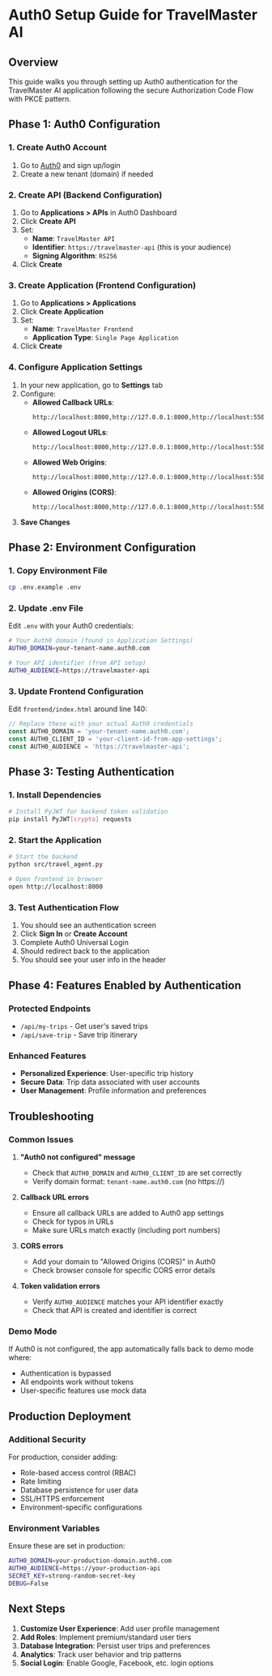 # Auth0 Setup Guide for TravelMaster AI

## Overview
This guide walks you through setting up Auth0 authentication for the TravelMaster AI application following the secure Authorization Code Flow with PKCE pattern.

## Phase 1: Auth0 Configuration

### 1. Create Auth0 Account
1. Go to [Auth0](https://auth0.com/) and sign up/login
2. Create a new tenant (domain) if needed

### 2. Create API (Backend Configuration)
1. Go to **Applications > APIs** in Auth0 Dashboard
2. Click **Create API**
3. Set:
   - **Name**: `TravelMaster API`
   - **Identifier**: `https://travelmaster-api` (this is your audience)
   - **Signing Algorithm**: `RS256`
4. Click **Create**

### 3. Create Application (Frontend Configuration)
1. Go to **Applications > Applications**
2. Click **Create Application**
3. Set:
   - **Name**: `TravelMaster Frontend`
   - **Application Type**: `Single Page Application`
4. Click **Create**

### 4. Configure Application Settings
1. In your new application, go to **Settings** tab
2. Configure:
   - **Allowed Callback URLs**: 
     ```
     http://localhost:8000,http://127.0.0.1:8000,http://localhost:5500
     ```
   - **Allowed Logout URLs**: 
     ```
     http://localhost:8000,http://127.0.0.1:8000,http://localhost:5500
     ```
   - **Allowed Web Origins**: 
     ```
     http://localhost:8000,http://127.0.0.1:8000,http://localhost:5500
     ```
   - **Allowed Origins (CORS)**: 
     ```
     http://localhost:8000,http://127.0.0.1:8000,http://localhost:5500
     ```
3. **Save Changes**

## Phase 2: Environment Configuration

### 1. Copy Environment File
```bash
cp .env.example .env
```

### 2. Update .env File
Edit `.env` with your Auth0 credentials:

```bash
# Your Auth0 domain (found in Application Settings)
AUTH0_DOMAIN=your-tenant-name.auth0.com

# Your API identifier (from API setup)
AUTH0_AUDIENCE=https://travelmaster-api
```

### 3. Update Frontend Configuration
Edit `frontend/index.html` around line 140:

```javascript
// Replace these with your actual Auth0 credentials
const AUTH0_DOMAIN = 'your-tenant-name.auth0.com';
const AUTH0_CLIENT_ID = 'your-client-id-from-app-settings';
const AUTH0_AUDIENCE = 'https://travelmaster-api';
```

## Phase 3: Testing Authentication

### 1. Install Dependencies
```bash
# Install PyJWT for backend token validation
pip install PyJWT[crypto] requests
```

### 2. Start the Application
```bash
# Start the backend
python src/travel_agent.py

# Open frontend in browser
open http://localhost:8000
```

### 3. Test Authentication Flow
1. You should see an authentication screen
2. Click **Sign In** or **Create Account**
3. Complete Auth0 Universal Login
4. Should redirect back to the application
5. You should see your user info in the header

## Phase 4: Features Enabled by Authentication

### Protected Endpoints
- `/api/my-trips` - Get user's saved trips
- `/api/save-trip` - Save trip itinerary

### Enhanced Features
- **Personalized Experience**: User-specific trip history
- **Secure Data**: Trip data associated with user accounts
- **User Management**: Profile information and preferences

## Troubleshooting

### Common Issues

1. **"Auth0 not configured" message**
   - Check that `AUTH0_DOMAIN` and `AUTH0_CLIENT_ID` are set correctly
   - Verify domain format: `tenant-name.auth0.com` (no https://)

2. **Callback URL errors**
   - Ensure all callback URLs are added to Auth0 app settings
   - Check for typos in URLs
   - Make sure URLs match exactly (including port numbers)

3. **CORS errors**
   - Add your domain to "Allowed Origins (CORS)" in Auth0
   - Check browser console for specific CORS error details

4. **Token validation errors**
   - Verify `AUTH0_AUDIENCE` matches your API identifier exactly
   - Check that API is created and identifier is correct

### Demo Mode
If Auth0 is not configured, the app automatically falls back to demo mode where:
- Authentication is bypassed
- All endpoints work without tokens
- User-specific features use mock data

## Production Deployment

### Additional Security
For production, consider adding:
- Role-based access control (RBAC)
- Rate limiting
- Database persistence for user data
- SSL/HTTPS enforcement
- Environment-specific configurations

### Environment Variables
Ensure these are set in production:
```bash
AUTH0_DOMAIN=your-production-domain.auth0.com
AUTH0_AUDIENCE=https://your-production-api
SECRET_KEY=strong-random-secret-key
DEBUG=False
```

## Next Steps

1. **Customize User Experience**: Add user profile management
2. **Add Roles**: Implement premium/standard user tiers
3. **Database Integration**: Persist user trips and preferences
4. **Analytics**: Track user behavior and trip patterns
5. **Social Login**: Enable Google, Facebook, etc. login options
